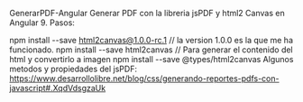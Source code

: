 GenerarPDF-Angular
Generar PDF con la libreria jsPDF y html2 Canvas en Angular 9. Pasos:

npm install --save html2canvas@1.0.0-rc.1 // la version 1.0.0 es la que me ha funcionado.
npm install --save html2canvas // Para generar el contenido del html y convertirlo a imagen
npm install --save @types/html2canvas
Algunos metodos y propiedades del jsPDF: https://www.desarrollolibre.net/blog/css/generando-reportes-pdfs-con-javascript#.XqdVdsgzaUk

